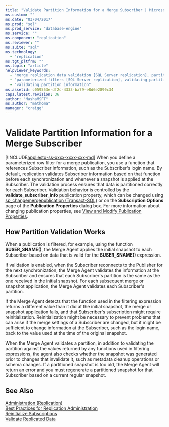 ```yaml
---
title: "Validate Partition Information for a Merge Subscriber | Microsoft Docs"
ms.custom: ""
ms.date: "03/04/2017"
ms.prod: "sql"
ms.prod_service: "database-engine"
ms.service: ""
ms.component: "replication"
ms.reviewer: ""
ms.suite: "sql"
ms.technology: 
  - "replication"
ms.tgt_pltfrm: ""
ms.topic: "article"
helpviewer_keywords: 
  - "merge replication data validation [SQL Server replication], partitions"
  - "parameterized filters [SQL Server replication], validating partition information"
  - "validating partition information"
ms.assetid: c059553e-df2c-4333-ba79-e8d6e2890c34
caps.latest.revision: 36
author: "MashaMSFT"
ms.author: "mathoma"
manager: "craigg"
---
```

# Validate Partition Information for a Merge Subscriber
[!INCLUDE[appliesto-ss-xxxx-xxxx-xxx-md](../../includes/appliesto-ss-xxxx-xxxx-xxx-md.md)]
  When you define a parameterized row filter for a merge publication, you use a function that references Subscriber information, such as the Subscriber's login name. By default, replication validates Subscriber information based on that function before each synchronization and whenever a snapshot is applied at the Subscriber. The validation process ensures that data is partitioned correctly for each Subscriber. Validation behavior is controlled by the **validate_subscriber_info** publication property, which can be changed using [sp_changemergepublication &#40;Transact-SQL&#41;](../../relational-databases/system-stored-procedures/sp-changemergepublication-transact-sql.md) or on the **Subscription Options** page of the **Publication Properties** dialog box. For more information about changing publication properties, see [View and Modify Publication Properties](../../relational-databases/replication/publish/view-and-modify-publication-properties.md).  
  
## How Partition Validation Works  
 When a publication is filtered, for example, using the function **SUSER_SNAME()**, the Merge Agent applies the initial snapshot to each Subscriber based on data that is valid for the **SUSER_SNAME()** expression.  
  
 If validation is enabled, when the Subscriber reconnects to the Publisher for the next synchronization, the Merge Agent validates the information at the Subscriber and ensures that each Subscriber's partition is the same as the one received in the initial snapshot. For each subsequent merge or snapshot application, the Merge Agent validates each Subscriber's partition.  
  
 If the Merge Agent detects that the function used in the filtering expression returns a different value than it did at the initial snapshot, the merge or snapshot application fails, and that Subscriber's subscription might require reinitialization. Reinitialization might be necessary to prevent problems that can arise if the merge settings of a Subscriber are changed, but it might be sufficient to change information at the Subscriber, such as the login name, back to the value used at the time of the original snapshot.  
  
 When the Merge Agent validates a partition, in addition to validating the partition against the values returned by any functions used in filtering expressions, the agent also checks whether the snapshot was generated prior to changes that invalidate it, such as metadata cleanup operations or schema changes. If a partitioned snapshot is too old, the Merge Agent will return an error and you must regenerate a partitioned snapshot for that Subscriber based on a current regular snapshot.  
  
## See Also  
 [Administration &#40;Replication&#41;](../../relational-databases/replication/administration/administration-replication.md)   
 [Best Practices for Replication Administration](../../relational-databases/replication/administration/best-practices-for-replication-administration.md)   
 [Reinitialize Subscriptions](../../relational-databases/replication/reinitialize-subscriptions.md)   
 [Validate Replicated Data](../../relational-databases/replication/validate-replicated-data.md)  
  
  
